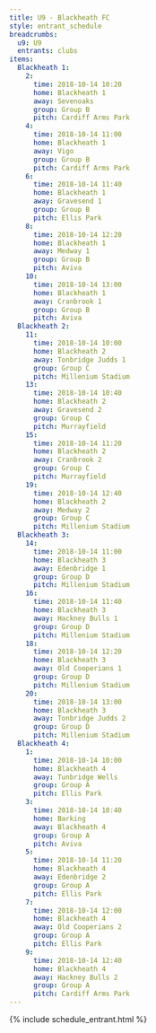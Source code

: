 ```yaml
---
title: U9 - Blackheath FC
style: entrant_schedule
breadcrumbs:
  u9: U9
  entrants: clubs
items:
  Blackheath 1:
    2:
      time: 2018-10-14 10:20
      home: Blackheath 1
      away: Sevenoaks
      group: Group B
      pitch: Cardiff Arms Park
    4:
      time: 2018-10-14 11:00
      home: Blackheath 1
      away: Vigo
      group: Group B
      pitch: Cardiff Arms Park
    6:
      time: 2018-10-14 11:40
      home: Blackheath 1
      away: Gravesend 1
      group: Group B
      pitch: Ellis Park
    8:
      time: 2018-10-14 12:20
      home: Blackheath 1
      away: Medway 1
      group: Group B
      pitch: Aviva
    10:
      time: 2018-10-14 13:00
      home: Blackheath 1
      away: Cranbrook 1
      group: Group B
      pitch: Aviva
  Blackheath 2:
    11:
      time: 2018-10-14 10:00
      home: Blackheath 2
      away: Tonbridge Judds 1
      group: Group C
      pitch: Millenium Stadium
    13:
      time: 2018-10-14 10:40
      home: Blackheath 2
      away: Gravesend 2
      group: Group C
      pitch: Murrayfield
    15:
      time: 2018-10-14 11:20
      home: Blackheath 2
      away: Cranbrook 2
      group: Group C
      pitch: Murrayfield
    19:
      time: 2018-10-14 12:40
      home: Blackheath 2
      away: Medway 2
      group: Group C
      pitch: Millenium Stadium
  Blackheath 3:
    14:
      time: 2018-10-14 11:00
      home: Blackheath 3
      away: Edenbridge 1
      group: Group D
      pitch: Millenium Stadium
    16:
      time: 2018-10-14 11:40
      home: Blackheath 3
      away: Hackney Bulls 1
      group: Group D
      pitch: Millenium Stadium
    18:
      time: 2018-10-14 12:20
      home: Blackheath 3
      away: Old Cooperians 1
      group: Group D
      pitch: Millenium Stadium
    20:
      time: 2018-10-14 13:00
      home: Blackheath 3
      away: Tonbridge Judds 2
      group: Group D
      pitch: Millenium Stadium
  Blackheath 4:
    1:
      time: 2018-10-14 10:00
      home: Blackheath 4
      away: Tunbridge Wells
      group: Group A
      pitch: Ellis Park
    3:
      time: 2018-10-14 10:40
      home: Barking
      away: Blackheath 4
      group: Group A
      pitch: Aviva
    5:
      time: 2018-10-14 11:20
      home: Blackheath 4
      away: Edenbridge 2
      group: Group A
      pitch: Ellis Park
    7:
      time: 2018-10-14 12:00
      home: Blackheath 4
      away: Old Cooperians 2
      group: Group A
      pitch: Ellis Park
    9:
      time: 2018-10-14 12:40
      home: Blackheath 4
      away: Hackney Bulls 2
      group: Group A
      pitch: Cardiff Arms Park
---
```


{% include schedule_entrant.html %}
